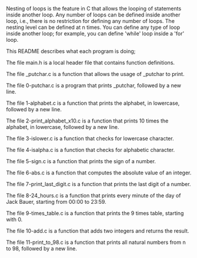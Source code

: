 Nesting of loops is the feature in C that allows the looping of statements inside another loop. 
Any number of loops can be defined inside another loop, i.e., there is no restriction for defining any number of loops. 
The nesting level can be defined at n times. 
You can define any type of loop inside another loop; for example, you can define 'while' loop inside a 'for' loop.

This README describes what each program is doing;

The file main.h is a local header file that contains function definitions.

The file _putchar.c is a function that allows the usage of _putchar to print.

The file 0-putchar.c is a program that prints _putchar, followed by a new line.

The file 1-alphabet.c is a function that prints the alphabet, in lowercase, followed by a new line.

The file 2-print_alphabet_x10.c is a function that prints 10 times the alphabet, in lowercase, followed by a new line.

The file 3-islower.c is a function that checks for lowercase character.

The file 4-isalpha.c is a function that checks for alphabetic character.

The file 5-sign.c is a function that prints the sign of a number.

The file 6-abs.c is a function that computes the absolute value of an integer.

The file 7-print_last_digit.c is a function that prints the last digit of a number.

The file 8-24_hours.c is a function that prints every minute of the day of Jack Bauer, starting from 00:00 to 23:59.

The file 9-times_table.c is a function that prints the 9 times table, starting with 0.

The file 10-add.c is a function that adds two integers and returns the result.

The file 11-print_to_98.c is a function that prints all natural numbers from n to 98, followed by a new line.
